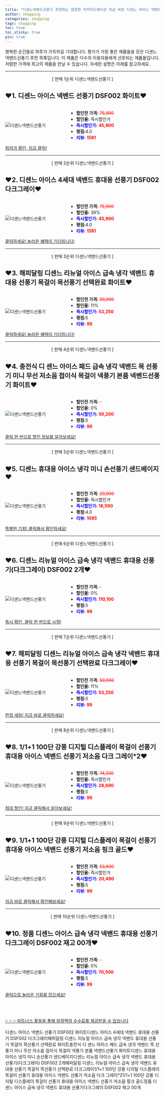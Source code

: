 ```yaml
---
title: "디센느넥밴드선풍기 추천하는 깔끔한 리미티드에디션 지금 바로 디센느 아이스 넥밴드 선풍기 DSF002"
author: shopping
categories: shopping
tags: shopping
toc: true
toc_sticky: true
pin: true
---
```

행복한 순간들로 하루가 가득하길 기대합니다. 평가가 가장 좋은 제품들을 모은 디센느넥밴드선풍기 추천 목록입니다. 이 제품은 다수의 이용자들에게 선호되는 제품들입니다. 저렴한 가격에 최고의 제품을 만날 수 있습니다. 자세한 설명은 아래를 참고하세요.

---
<p class="toplist" style="margin: 0 auto; display: block; width: fit-content;">[ 판매 1순위 디센느넥밴드선풍기 ]</p>

<h2><strong>❤️1. 디센느 아이스 넥밴드 선풍기 DSF002 화이트❤️</strong></h2>

<div style="display: flex; align-items: center;">
    <div style="flex: 0.4;">
        <img src="https://thumbnail8.coupangcdn.com/thumbnails/remote/230x230ex/image/vendor_inventory/3704/f1c1f2ba73026ac185931f7f7e8a46b28a806eb9fec2c994f883af1a2ea0.jpg" alt="디센느넥밴드선풍기" style="max-width: 100%;">
    </div>
    <div style="flex: 0.6; margin-left: 10px;">
        <ul>
            <li><strong>할인전 가격:</strong> <del style="color: red;">75,900</del></li>
            <li><strong>할인율:</strong> 즉시할인가</li>
            <li><span style='color:blue'><strong>즉시할인가:</strong></span> <span style='color:red'><strong>45,900</strong></span></li>
            <li><strong>평점:</strong>4.0</li>
            <li><span style='color:blue'><strong>리뷰:</strong></span> <span style='color:red'><strong>1581</strong></span></li>
        </ul>
    </div>
</div>
<div class="center">
    <a href="https://William4Davisa.github.io?lptag=AF9450613&subid=githubio&pageKey=6557316739&traceid=V0-153&itemId=14663952641&vendorItemId=81955383612" class="myButton">
        최저가 확인, 지금 클릭!
    </a>
</div>


---
<p class="toplist" style="margin: 0 auto; display: block; width: fit-content;">[ 판매 2순위 디센느넥밴드선풍기 ]</p>

<h2><strong>❤️2. 디센느 아이스 4세대 넥밴드 휴대용 선풍기 DSF002 다크그레이❤️</strong></h2>

<div style="display: flex; align-items: center;">
    <div style="flex: 0.4;">
        <img src="https://thumbnail10.coupangcdn.com/thumbnails/remote/230x230ex/image/vendor_inventory/9c9e/81be23d8fa3bfb9e24c84a796965f119468c69dcfac626e0f68e0f18d3cb.jpg" alt="디센느넥밴드선풍기" style="max-width: 100%;">
    </div>
    <div style="flex: 0.6; margin-left: 10px;">
        <ul>
            <li><strong>할인전 가격:</strong> <del style="color: red;">75,900</del></li>
            <li><strong>할인율:</strong> 39%</li>
            <li><span style='color:blue'><strong>즉시할인가:</strong></span> <span style='color:red'><strong>45,900</strong></span></li>
            <li><strong>평점:</strong>4.0</li>
            <li><span style='color:blue'><strong>리뷰:</strong></span> <span style='color:red'><strong>1581</strong></span></li>
        </ul>
    </div>
</div>
<div class="center">
    <a href="https://William4Davisa.github.io?lptag=AF9450613&subid=githubio&pageKey=6557316739&traceid=V0-153&itemId=22932237036&vendorItemId=89966600643" class="myButton">
        클릭하세요! 놀라운 혜택이 기다립니다!
    </a>
</div>


---
<p class="toplist" style="margin: 0 auto; display: block; width: fit-content;">[ 판매 3순위 디센느넥밴드선풍기 ]</p>

<h2><strong>❤️3. 해피달링 디센느 리뉴얼 아이스 급속 냉각 넥밴드 휴대용 선풍기 목걸이 목선풍기 선택완료 화이트❤️</strong></h2>

<div style="display: flex; align-items: center;">
    <div style="flex: 0.4;">
        <img src="https://thumbnail10.coupangcdn.com/thumbnails/remote/230x230ex/image/vendor_inventory/6952/dee694556431cebe934da57098f7cbad803ebd3d53417a76887b0a1bec89.jpg" alt="디센느넥밴드선풍기" style="max-width: 100%;">
    </div>
    <div style="flex: 0.6; margin-left: 10px;">
        <ul>
            <li><strong>할인전 가격:</strong> <del style="color: red;">59,900</del></li>
            <li><strong>할인율:</strong> 11%</li>
            <li><span style='color:blue'><strong>즉시할인가:</strong></span> <span style='color:red'><strong>53,250</strong></span></li>
            <li><strong>평점:</strong>5</li>
            <li><span style='color:blue'><strong>리뷰:</strong></span> <span style='color:red'><strong>99</strong></span></li>
        </ul>
    </div>
</div>
<div class="center">
    <a href="https://William4Davisa.github.io?lptag=AF9450613&subid=githubio&pageKey=8186069350&traceid=V0-153&itemId=23410884358&vendorItemId=90437974536" class="myButton">
        클릭하세요! 놀라운 혜택이 기다립니다!
    </a>
</div>


---
<p class="toplist" style="margin: 0 auto; display: block; width: fit-content;">[ 판매 4순위 디센느넥밴드선풍기 ]</p>

<h2><strong>❤️4. 충전식 디 센느 아이스 패드 급속 냉각 넥밴드 목 선풍기 미니 무선 저소음 접이식 목걸이 넥풍기 본품 넥밴드선풍기 화이트❤️</strong></h2>

<div style="display: flex; align-items: center;">
    <div style="flex: 0.4;">
        <img src="https://thumbnail10.coupangcdn.com/thumbnails/remote/230x230ex/image/vendor_inventory/e01b/bb083dbe4ffe744cfec6f817da58b3f07ba90e4042412f09ff45d674169c.png" alt="디센느넥밴드선풍기" style="max-width: 100%;">
    </div>
    <div style="flex: 0.6; margin-left: 10px;">
        <ul>
            <li><strong>할인전 가격:</strong> <del style="color: red;">-</del></li>
            <li><strong>할인율:</strong> 0%</li>
            <li><span style='color:blue'><strong>즉시할인가:</strong></span> <span style='color:red'><strong>59,200</strong></span></li>
            <li><strong>평점:</strong>5</li>
            <li><span style='color:blue'><strong>리뷰:</strong></span> <span style='color:red'><strong>99</strong></span></li>
        </ul>
    </div>
</div>
<div class="center">
    <a href="https://William4Davisa.github.io?lptag=AF9450613&subid=githubio&pageKey=7865938670&traceid=V0-153&itemId=21475661302&vendorItemId=88529913284" class="myButton">
        클릭 한 번으로 할인 정보를 알아보세요!
    </a>
</div>


---
<p class="toplist" style="margin: 0 auto; display: block; width: fit-content;">[ 판매 5순위 디센느넥밴드선풍기 ]</p>

<h2><strong>❤️5. 디센느 휴대용 아이스 냉각 미니 손선풍기 샌드베이지❤️</strong></h2>

<div style="display: flex; align-items: center;">
    <div style="flex: 0.4;">
        <img src="https://thumbnail10.coupangcdn.com/thumbnails/remote/230x230ex/image/vendor_inventory/141e/d1e8fa280a48e5e1c11071892714f700305f33290a370dc8d69a58b74760.jpg" alt="디센느넥밴드선풍기" style="max-width: 100%;">
    </div>
    <div style="flex: 0.6; margin-left: 10px;">
        <ul>
            <li><strong>할인전 가격:</strong> <del style="color: red;">29,900</del></li>
            <li><strong>할인율:</strong> 즉시할인가</li>
            <li><span style='color:blue'><strong>즉시할인가:</strong></span> <span style='color:red'><strong>18,590</strong></span></li>
            <li><strong>평점:</strong>4.0</li>
            <li><span style='color:blue'><strong>리뷰:</strong></span> <span style='color:red'><strong>1085</strong></span></li>
        </ul>
    </div>
</div>
<div class="center">
    <a href="https://William4Davisa.github.io?lptag=AF9450613&subid=githubio&pageKey=7266174668&traceid=V0-153&itemId=18519599772&vendorItemId=85667848083" class="myButton">
        특별한 기회! 클릭해서 확인하세요!
    </a>
</div>


---
<p class="toplist" style="margin: 0 auto; display: block; width: fit-content;">[ 판매 6순위 디센느넥밴드선풍기 ]</p>

<h2><strong>❤️6. 디센느 리뉴얼 아이스 급속 냉각 넥밴드 휴대용 선풍기(다크그레이) DSF002 2개❤️</strong></h2>

<div style="display: flex; align-items: center;">
    <div style="flex: 0.4;">
        <img src="https://thumbnail6.coupangcdn.com/thumbnails/remote/230x230ex/image/vendor_inventory/cd2d/673a824908eca6715b11ee976cec36011e663639832c9129ff2c3c48884f.png" alt="디센느넥밴드선풍기" style="max-width: 100%;">
    </div>
    <div style="flex: 0.6; margin-left: 10px;">
        <ul>
            <li><strong>할인전 가격:</strong> <del style="color: red;">-</del></li>
            <li><strong>할인율:</strong> 0%</li>
            <li><span style='color:blue'><strong>즉시할인가:</strong></span> <span style='color:red'><strong>110,100</strong></span></li>
            <li><strong>평점:</strong>5</li>
            <li><span style='color:blue'><strong>리뷰:</strong></span> <span style='color:red'><strong>99</strong></span></li>
        </ul>
    </div>
</div>
<div class="center">
    <a href="https://William4Davisa.github.io?lptag=AF9450613&subid=githubio&pageKey=8195124676&traceid=V0-153&itemId=23467494609&vendorItemId=90494064367" class="myButton">
        즉시 확인, 클릭 한 번으로 시작!
    </a>
</div>


---
<p class="toplist" style="margin: 0 auto; display: block; width: fit-content;">[ 판매 7순위 디센느넥밴드선풍기 ]</p>

<h2><strong>❤️7. 해피달링 디센느 리뉴얼 아이스 급속 냉각 넥밴드 휴대용 선풍기 목걸이 목선풍기 선택완료 다크그레이❤️</strong></h2>

<div style="display: flex; align-items: center;">
    <div style="flex: 0.4;">
        <img src="https://thumbnail10.coupangcdn.com/thumbnails/remote/230x230ex/image/vendor_inventory/6952/dee694556431cebe934da57098f7cbad803ebd3d53417a76887b0a1bec89.jpg" alt="디센느넥밴드선풍기" style="max-width: 100%;">
    </div>
    <div style="flex: 0.6; margin-left: 10px;">
        <ul>
            <li><strong>할인전 가격:</strong> <del style="color: red;">59,900</del></li>
            <li><strong>할인율:</strong> 11%</li>
            <li><span style='color:blue'><strong>즉시할인가:</strong></span> <span style='color:red'><strong>53,250</strong></span></li>
            <li><strong>평점:</strong>5</li>
            <li><span style='color:blue'><strong>리뷰:</strong></span> <span style='color:red'><strong>99</strong></span></li>
        </ul>
    </div>
</div>
<div class="center">
    <a href="https://William4Davisa.github.io?lptag=AF9450613&subid=githubio&pageKey=8186069350&traceid=V0-153&itemId=23410884357&vendorItemId=90437974528" class="myButton">
        한정 세일! 지금 바로 클릭하세요!
    </a>
</div>


---
<p class="toplist" style="margin: 0 auto; display: block; width: fit-content;">[ 판매 8순위 디센느넥밴드선풍기 ]</p>

<h2><strong>❤️8. 1/1+1 100단 강풍 디지털 디스플레이 목걸이 선풍기 휴대용 아이스 넥밴드 선풍기 저소음 다크 그레이*2❤️</strong></h2>

<div style="display: flex; align-items: center;">
    <div style="flex: 0.4;">
        <img src="https://thumbnail6.coupangcdn.com/thumbnails/remote/230x230ex/image/vendor_inventory/3693/f3e3735810c72cedec7a0f7f190d8c7d555b32e156849cb5c8e296d1c1fb.png" alt="디센느넥밴드선풍기" style="max-width: 100%;">
    </div>
    <div style="flex: 0.6; margin-left: 10px;">
        <ul>
            <li><strong>할인전 가격:</strong> <del style="color: red;">74,200</del></li>
            <li><strong>할인율:</strong> 즉시할인가</li>
            <li><span style='color:blue'><strong>즉시할인가:</strong></span> <span style='color:red'><strong>28,690</strong></span></li>
            <li><strong>평점:</strong>5</li>
            <li><span style='color:blue'><strong>리뷰:</strong></span> <span style='color:red'><strong>99</strong></span></li>
        </ul>
    </div>
</div>
<div class="center">
    <a href="https://William4Davisa.github.io?lptag=AF9450613&subid=githubio&pageKey=8217840495&traceid=V0-153&itemId=23610375631&vendorItemId=90636034325" class="myButton">
        최대 할인! 지금 클릭해서 알아보세요!
    </a>
</div>


---
<p class="toplist" style="margin: 0 auto; display: block; width: fit-content;">[ 판매 9순위 디센느넥밴드선풍기 ]</p>

<h2><strong>❤️9. 1/1+1 100단 강풍 디지털 디스플레이 목걸이 선풍기 휴대용 아이스 넥밴드 선풍기 저소음 핑크 골드❤️</strong></h2>

<div style="display: flex; align-items: center;">
    <div style="flex: 0.4;">
        <img src="https://thumbnail6.coupangcdn.com/thumbnails/remote/230x230ex/image/vendor_inventory/3693/f3e3735810c72cedec7a0f7f190d8c7d555b32e156849cb5c8e296d1c1fb.png" alt="디센느넥밴드선풍기" style="max-width: 100%;">
    </div>
    <div style="flex: 0.6; margin-left: 10px;">
        <ul>
            <li><strong>할인전 가격:</strong> <del style="color: red;">53,800</del></li>
            <li><strong>할인율:</strong> 즉시할인가</li>
            <li><span style='color:blue'><strong>즉시할인가:</strong></span> <span style='color:red'><strong>20,490</strong></span></li>
            <li><strong>평점:</strong>5</li>
            <li><span style='color:blue'><strong>리뷰:</strong></span> <span style='color:red'><strong>99</strong></span></li>
        </ul>
    </div>
</div>
<div class="center">
    <a href="https://William4Davisa.github.io?lptag=AF9450613&subid=githubio&pageKey=8217840495&traceid=V0-153&itemId=23610375627&vendorItemId=90636034302" class="myButton">
        지금 바로 클릭해서 확인해보세요!
    </a>
</div>


---
<p class="toplist" style="margin: 0 auto; display: block; width: fit-content;">[ 판매 10순위 디센느넥밴드선풍기 ]</p>

<h2><strong>❤️10. 정품 디센느 아이스 급속 냉각 넥밴드 휴대용 선풍기다크그레이 DSF002 재고 00개❤️</strong></h2>

<div style="display: flex; align-items: center;">
    <div style="flex: 0.4;">
        <img src="https://thumbnail8.coupangcdn.com/thumbnails/remote/230x230ex/image/vendor_inventory/31cb/a124afa97139a7a53144305f92bb65da8a2267496250c6da16db6d82c44d.PNG" alt="디센느넥밴드선풍기" style="max-width: 100%;">
    </div>
    <div style="flex: 0.6; margin-left: 10px;">
        <ul>
            <li><strong>할인전 가격:</strong> <del style="color: red;">-</del></li>
            <li><strong>할인율:</strong> 0%</li>
            <li><span style='color:blue'><strong>즉시할인가:</strong></span> <span style='color:red'><strong>70,500</strong></span></li>
            <li><strong>평점:</strong>5</li>
            <li><span style='color:blue'><strong>리뷰:</strong></span> <span style='color:red'><strong>99</strong></span></li>
        </ul>
    </div>
</div>
<div class="center">
    <a href="https://William4Davisa.github.io?lptag=AF9450613&subid=githubio&pageKey=8199713841&traceid=V0-153&itemId=23500070252&vendorItemId=90526509616" class="myButton">
        클릭으로 놀라운 기회를 잡으세요!
    </a>
</div>

<br><br><br>[💦 💦 💦 파트너스 활동을 통해 일정액의 수수료를 제공받을 수 있습니다](https://link.coupang.com/a/bcpT2c)<br><br>디센느 아이스 넥밴드 선풍기 DSF002 화이트디센느 아이스 4세대 넥밴드 휴대용 선풍기 DSF002 다크그레이해피달링 디센느 리뉴얼 아이스 급속 냉각 넥밴드 휴대용 선풍기 목걸이 목선풍기 선택완료 화이트충전식 디 센느 아이스 패드 급속 냉각 넥밴드 목 선풍기 미니 무선 저소음 접이식 목걸이 넥풍기 본품 넥밴드선풍기 화이트디센느 휴대용 아이스 냉각 미니 손선풍기 샌드베이지디센느 리뉴얼 아이스 급속 냉각 넥밴드 휴대용 선풍기(다크그레이) DSF002 2개해피달링 디센느 리뉴얼 아이스 급속 냉각 넥밴드 휴대용 선풍기 목걸이 목선풍기 선택완료 다크그레이1/1+1 100단 강풍 디지털 디스플레이 목걸이 선풍기 휴대용 아이스 넥밴드 선풍기 저소음 다크 그레이*21/1+1 100단 강풍 디지털 디스플레이 목걸이 선풍기 휴대용 아이스 넥밴드 선풍기 저소음 핑크 골드정품 디센느 아이스 급속 냉각 넥밴드 휴대용 선풍기다크그레이 DSF002 재고 00개